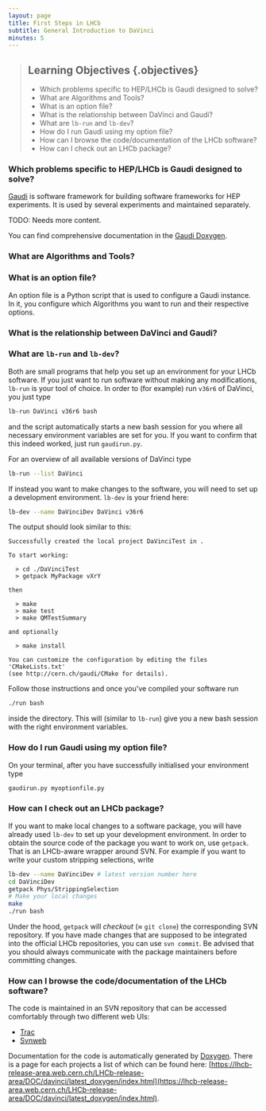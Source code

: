 ```yaml
---
layout: page
title: First Steps in LHCb
subtitle: General Introduction to DaVinci
minutes: 5
---
```


> ## Learning Objectives {.objectives}
> * Which problems specific to HEP/LHCb is Gaudi designed to solve?
> * What are Algorithms and Tools?
> * What is an option file?
> * What is the relationship between DaVinci and Gaudi?
> * What are `lb-run` and `lb-dev`?
> * How do I run Gaudi using my option file?
> * How can I browse the code/documentation of the LHCb software?
> * How can I check out an LHCb package?

### Which problems specific to HEP/LHCb is Gaudi designed to solve?
[Gaudi](https://proj-gaudi.web.cern.ch/proj-gaudi/) is software framework for building software frameworks for HEP experiments. It is used by several experiments and maintained separately.

TODO: Needs more content.

You can find comprehensive documentation in the [Gaudi Doxygen](https://proj-gaudi.web.cern.ch/proj-gaudi/releases/latest/doxygen/).

### What are Algorithms and Tools?

### What is an option file?
An option file is a Python script that is used to configure a Gaudi instance. In it, you configure which Algorithms you want to run and their respective options.

### What is the relationship between DaVinci and Gaudi?

### What are `lb-run` and `lb-dev`?
Both are small programs that help you set up an environment for your LHCb software. If you just want to run software without making any modifications, `lb-run` is your tool of choice. In order to (for example) run `v36r6` of DaVinci, you just type


```bash
lb-run DaVinci v36r6 bash
```

and the script automatically starts a new bash session for you where all necessary environment variables are set for you. If you want to confirm that this indeed worked, just run `gaudirun.py`.

For an overview of all available versions of DaVinci type

```bash
lb-run --list DaVinci
```

If instead you want to make changes to the software, you will need to set up a development environment. `lb-dev` is your friend here:

```bash
lb-dev --name DaVinciDev DaVinci v36r6
```

<!-- This doesn't seem to work atm
Alternatively, if you want to use the most recent nightly builds:

```bash
lb-dev --name DaVinciDev --nightly lhcb-head DaVinci
```
-->

The output should look similar to this:

```
Successfully created the local project DaVinciTest in .

To start working:

  > cd ./DaVinciTest
  > getpack MyPackage vXrY

then

  > make
  > make test
  > make QMTestSummary

and optionally

  > make install

You can customize the configuration by editing the files 'CMakeLists.txt'
(see http://cern.ch/gaudi/CMake for details).
```

Follow those instructions and once you've compiled your software run

```bash
./run bash
```

inside the directory. This will (similar to `lb-run`) give you a new bash session with the right environment variables.



### How do I run Gaudi using my option file?
On your terminal, after you have successfully initialised your environment type

```bash
gaudirun.py myoptionfile.py
```

### How can I check out an LHCb package?
If you want to make local changes to a software package, you will have already used `lb-dev` to set up your development environment. In order to obtain the source code of the package you want to work on, use `getpack`. That is an LHCb-aware wrapper around SVN. For example if you want to write your custom stripping selections, write

```bash
lb-dev --name DaVinciDev # latest version number here
cd DaVinciDev
getpack Phys/StrippingSelection
# Make your local changes
make
./run bash
```

Under the hood, `getpack` will _checkout_ (≈ `git clone`) the corresponding SVN repository. If you have made changes that are supposed to be integrated into the official LHCb repositories, you can use `svn commit`. Be advised that you should always communicate with the package maintainers before committing changes.


### How can I browse the code/documentation of the LHCb software?
The code is maintained in an SVN repository that can be accessed comfortably through two different web UIs:

 * [Trac](https://svnweb.cern.ch/trac/lhcb/)
 * [Svnweb](http://svnweb.cern.ch/world/wsvn/lhcb)

Documentation for the code is automatically generated by [Doxygen](). There is a page for each projects a list of which can be found here: [https://lhcb-release-area.web.cern.ch/LHCb-release-area/DOC/davinci/latest_doxygen/index.html](https://lhcb-release-area.web.cern.ch/LHCb-release-area/DOC/davinci/latest_doxygen/index.html).
